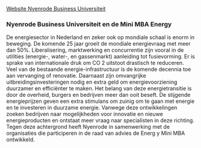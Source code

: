 [Website Nyenrode Business Universiteit](http://www.nyenrode.nl/)

### Nyenrode Business Universiteit en de Mini MBA Energy
De energiesector in Nederland en zeker ook op mondiale schaal is enorm in beweging. De komende 25 jaar groeit de mondiale energievraag met meer dan 50%. Liberalisering, marktwerking en concurrentie zijn vooral in de utilities (energie-, water-, en gassenmarkt) aanleiding tot fusievorming. Er is sprake van internationale druk om CO 2 uitstoot drastisch te reduceren. Veel van de bestaande energie-infrastructuur is de komende decennia toe aan vervanging of renovatie. Daarnaast zijn omvangrijke uitbreidingsinvesteringen nodig en extra geld om energievoorziening duurzamer en efficiënter te maken. Het belang van deze energietransitie is door de overheid, burgers en bedrijven meer dan ooit beseft. De stijgende energieprijzen geven een extra stimulans om zuinig om te gaan met energie en te investeren in duurzame energie. Vanwege deze ontwikkelingen zoeken bedrijven naar mogelijkheden voor innovatie en nieuwe energieproducten en ontstaat meer vraag naar specialisten in deze richting. Tegen deze achtergrond heeft Nyenrode in samenwerking met de organisaties die participeren in de raad van advies de Energ y Mini MBA ontwikkeld.